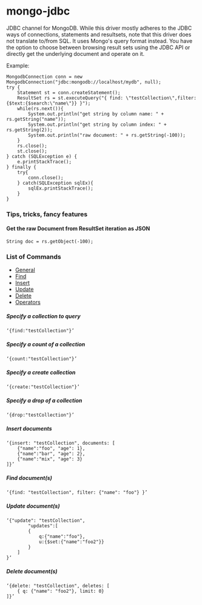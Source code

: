 # mongo-jdbc
JDBC channel for MongoDB.
While this driver mostly adheres to the JDBC ways of connections, statements and resultsets, note that this driver does not translate to/from SQL. It uses Mongo's query format instead. 
You have the option to choose between browsing result sets using the JDBC API or directly get the underlying document and operate on it.

Example:

	MongodbConnection conn = new MongodbConnection("jdbc:mongodb://localhost/mydb", null);
	try {
		Statement st = conn.createStatement();
		ResultSet rs = st.executeQuery("{ find: \"testCollection\",filter: {$text:{$search:\"name\"}} }");
		while(rs.next()){
			System.out.println("get string by column name: " + rs.getString("name"));
			System.out.println("get string by column index: " + rs.getString(2));
			System.out.println("raw document: " + rs.getString(-100));
		}
		rs.close();
		st.close();
	} catch (SQLException e) {
		e.printStackTrace();
	} finally {
		try{
			conn.close();
		} catch(SQLException sqlEx){
			sqlEx.printStackTrace();
		}
	}

### Tips, tricks, fancy features

#### Get the raw Document from ResultSet iteration as JSON

	String doc = rs.getObject(-100);
	
### List of Commands

- [General](https://www.mongodb.com/docs/manual/reference/command/nav-crud/)
- [Find](https://www.mongodb.com/docs/manual/reference/command/find/)
- [Insert](https://www.mongodb.com/docs/manual/reference/command/insert/)
- [Update](https://www.mongodb.com/docs/manual/reference/command/update/)
- [Delete](https://www.mongodb.com/docs/manual/reference/command/delete/)
- [Operators](https://www.mongodb.com/docs/manual/reference/operator/query/)


##### Specify a collection to query

	‘{find:"testCollection"}’

##### Specify a count of a collection

	‘{count:"testCollection"}’
	
##### Specify a create collection

	‘{create:"testCollection"}’
	
##### Specify a drop of a collection

	‘{drop:"testCollection"}’
	
##### Insert documents

	‘{insert: "testCollection", documents: [
		{"name":"foo", "age": 1},
		{"name":"bar", "age": 2},
		{"name":"mix", "age": 3}
	]}’
	
##### Find document(s)

	‘{find: "testCollection", filter: {"name": "foo"} }’
	
##### Update document(s)

	‘{"update": "testCollection",
	    	"updates":[
	        {
	            q:{"name":"foo"},
	            u:{$set:{"name":"foo2"}}
	        }
	    ]
	}‘

##### Delete document(s)

	‘{delete: "testCollection", deletes: [
		{ q: {"name": "foo2"}, limit: 0}
	]}’
	
    
	
